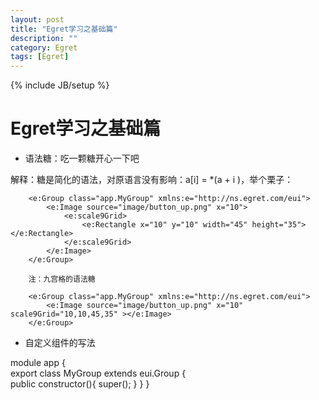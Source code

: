 ```yaml
---
layout: post
title: "Egret学习之基础篇"
description: ""
category: Egret
tags: [Egret]
---
```

{% include JB/setup %}

Egret学习之基础篇
==============

 - 语法糖：吃一颗糖开心一下吧

 解释：糖是简化的语法，对原语言没有影响：a[i] = *(a + i )，举个栗子：

        <e:Group class="app.MyGroup" xmlns:e="http://ns.egret.com/eui">
            <e:Image source="image/button_up.png" x="10">
                <e:scale9Grid>
                    <e:Rectangle x="10" y="10" width="45" height="35"></e:Rectangle>
                </e:scale9Grid> 
            </e:Image>
        </e:Group>

        注：九宫格的语法糖

        <e:Group class="app.MyGroup" xmlns:e="http://ns.egret.com/eui">
            <e:Image source="image/button_up.png" x="10" scale9Grid="10,10,45,35" ></e:Image>
        </e:Group>


 - 自定义组件的写法

module app {   
    export class MyGroup extends eui.Group {       
        public constructor(){
            super();
        }
    }
}


